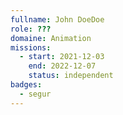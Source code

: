 ```yaml
---
fullname: John DoeDoe
role: ???
domaine: Animation
missions:
  - start: 2021-12-03
    end: 2022-12-07
    status: independent
badges:
  - segur
---
```


